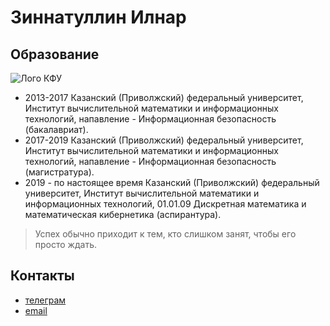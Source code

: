 # Зиннатуллин Илнар

## Образование
![Лого КФУ](http://kpfu.ru/docs/F96603639969/img700259594.jpg)

* 2013-2017 Казанский (Приволжский) федеральный университет, Институт вычислительной математики и информационных технологий, напавление - Информационная безопасность (бакалавриат).
* 2017-2019 Казанский (Приволжский) федеральный университет, Институт вычислительной математики и информационных технологий, напавление - Информационная безопасность (магистратура).
* 2019 - по настоящее время  Казанский (Приволжский) федеральный университет, Институт вычислительной математики и информационных технологий, 01.01.09 Дискретная математика и математическая кибернетика (аспирантура).

> Успех обычно приходит к тем, кто слишком занят, чтобы его просто ждать.

## Контакты 
* [телеграм](https://t.me/qblackdoom)
* [email](mailto:galaxys4a@gmail.com)
